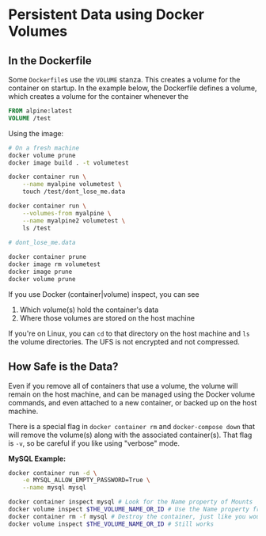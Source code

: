 # Persistent Data using Docker Volumes

## In the Dockerfile

Some `Dockerfile`s use the `VOLUME` stanza. This creates a volume for the
container on startup. In the example below, the Dockerfile defines a volume,
which creates a volume for the container whenever the

```Dockerfile
FROM alpine:latest
VOLUME /test
```

Using the image:

```bash
# On a fresh machine
docker volume prune
docker image build . -t volumetest 

docker container run \
    --name myalpine volumetest \
    touch /test/dont_lose_me.data

docker container run \
    --volumes-from myalpine \
    --name myalpine2 volumetest \
    ls /test
    
# dont_lose_me.data

docker container prune
docker image rm volumetest
docker image prune
docker volume prune
```

If you use Docker (container|volume) inspect, you can see 

1. Which volume(s) hold the container's data
2. Where those volumes are stored on the host machine

If you're on Linux, you can `cd` to that directory on the host machine and `ls`
the volume directories. The UFS is not encrypted and not compressed.

## How Safe is the Data?

Even if you remove all of containers that use a volume, the volume will remain
on the host machine, and can be managed using the Docker volume commands, and
even attached to a new container, or backed up on the host machine.

There is a special flag in `docker container rm` and `docker-compose down` that
will remove the volume(s) along with the associated container(s). That flag is
`-v`, so be careful if you like using "verbose" mode.

**MySQL Example:**

```bash
docker container run -d \
    -e MYSQL_ALLOW_EMPTY_PASSWORD=True \
    --name mysql mysql

docker container inspect mysql # Look for the Name property of Mounts
docker volume inspect $THE_VOLUME_NAME_OR_ID # Use the Name property from the above
docker container rm -f mysql # Destroy the container, just like you would in production
docker volume inspect $THE_VOLUME_NAME_OR_ID # Still works
```
